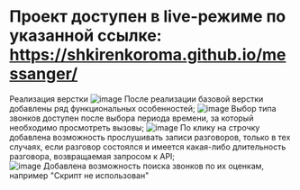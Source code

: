 # Проект доступен в live-режиме по указанной ссылке: https://shkirenkoroma.github.io/messanger/
Реализация верстки
![image](https://user-images.githubusercontent.com/61347452/223968853-46b9beb3-409d-48d7-b7b9-66176af6840c.png)
После реализации базовой верстки добавлены ряд функциональных особенностей;
![image](https://user-images.githubusercontent.com/61347452/224002087-d5cbb013-8fd5-4f3e-b561-ce583c941143.png)
Выбор типа звонков доступен после выбора периода времени, за который необходимо просмотреть вызовы;
![image](https://user-images.githubusercontent.com/61347452/223970578-c9e574e6-7112-4ce0-a420-83649f3c5657.png)
По клику на строчку добавлена возможность прослушивать записи разговоров, только в тех случаях, если разговор состоялся и имеется какая-либо длительность разговора, возвращаемая запросом к API;  
![image](https://user-images.githubusercontent.com/61347452/224002361-42c20d9a-c0ef-43bc-b00c-6c7f9dacfed9.png)
Добавлена возможность поиска звонков по их оценкам, например "Скрипт не использован"
